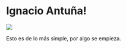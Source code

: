 

<html>
<body>
  <h1>Ignacio Antuña! </h1>
  
  <a href="https://imgur.com/a/ZnAZG2K"><img src="
https://imgur.com/a/ZnAZG2K"></a>
  <p>Esto es de lo más simple, por algo se empieza.</p>
</body>
</html>




